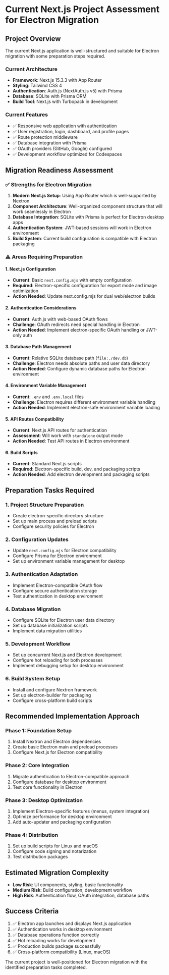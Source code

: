# Current Next.js Project Assessment for Electron Migration

## Project Overview

The current Next.js application is well-structured and suitable for Electron migration with some preparation steps required.

### Current Architecture
- **Framework**: Next.js 15.3.3 with App Router
- **Styling**: Tailwind CSS 4
- **Authentication**: Auth.js (NextAuth.js v5) with Prisma
- **Database**: SQLite with Prisma ORM
- **Build Tool**: Next.js with Turbopack in development

### Current Features
- ✅ Responsive web application with authentication
- ✅ User registration, login, dashboard, and profile pages
- ✅ Route protection middleware
- ✅ Database integration with Prisma
- ✅ OAuth providers (GitHub, Google) configured
- ✅ Development workflow optimized for Codespaces

## Migration Readiness Assessment

### ✅ **Strengths for Electron Migration**
1. **Modern Next.js Setup**: Using App Router which is well-supported by Nextron
2. **Component Architecture**: Well-organized component structure that will work seamlessly in Electron
3. **Database Integration**: SQLite with Prisma is perfect for Electron desktop apps
4. **Authentication System**: JWT-based sessions will work in Electron environment
5. **Build System**: Current build configuration is compatible with Electron packaging

### ⚠️ **Areas Requiring Preparation**

#### 1. **Next.js Configuration**
- **Current**: Basic `next.config.mjs` with empty configuration
- **Required**: Electron-specific configuration for export mode and image optimization
- **Action Needed**: Update next.config.mjs for dual web/electron builds

#### 2. **Authentication Considerations**
- **Current**: Auth.js with web-based OAuth flows
- **Challenge**: OAuth redirects need special handling in Electron
- **Action Needed**: Implement electron-specific OAuth handling or JWT-only auth

#### 3. **Database Path Management**
- **Current**: Relative SQLite database path (`file:./dev.db`)
- **Challenge**: Electron needs absolute paths and user data directory
- **Action Needed**: Configure dynamic database paths for Electron environment

#### 4. **Environment Variable Management**
- **Current**: `.env` and `.env.local` files
- **Challenge**: Electron requires different environment variable handling
- **Action Needed**: Implement electron-safe environment variable loading

#### 5. **API Routes Compatibility**
- **Current**: Next.js API routes for authentication
- **Assessment**: Will work with `standalone` output mode
- **Action Needed**: Test API routes in Electron environment

#### 6. **Build Scripts**
- **Current**: Standard Next.js scripts
- **Required**: Electron-specific build, dev, and packaging scripts
- **Action Needed**: Add electron development and packaging scripts

## Preparation Tasks Required

### 1. **Project Structure Preparation**
- Create electron-specific directory structure
- Set up main process and preload scripts
- Configure security policies for Electron

### 2. **Configuration Updates**
- Update `next.config.mjs` for Electron compatibility
- Configure Prisma for Electron environment
- Set up environment variable management for desktop

### 3. **Authentication Adaptation**
- Implement Electron-compatible OAuth flow
- Configure secure authentication storage
- Test authentication in desktop environment

### 4. **Database Migration**
- Configure SQLite for Electron user data directory
- Set up database initialization scripts
- Implement data migration utilities

### 5. **Development Workflow**
- Set up concurrent Next.js and Electron development
- Configure hot reloading for both processes
- Implement debugging setup for desktop environment

### 6. **Build System Setup**
- Install and configure Nextron framework
- Set up electron-builder for packaging
- Configure cross-platform build scripts

## Recommended Implementation Approach

### Phase 1: Foundation Setup
1. Install Nextron and Electron dependencies
2. Create basic Electron main and preload processes
3. Configure Next.js for Electron compatibility

### Phase 2: Core Integration
1. Migrate authentication to Electron-compatible approach
2. Configure database for desktop environment
3. Test core functionality in Electron

### Phase 3: Desktop Optimization
1. Implement Electron-specific features (menus, system integration)
2. Optimize performance for desktop environment
3. Add auto-updater and packaging configuration

### Phase 4: Distribution
1. Set up build scripts for Linux and macOS
2. Configure code signing and notarization
3. Test distribution packages

## Estimated Migration Complexity

- **Low Risk**: UI components, styling, basic functionality
- **Medium Risk**: Build configuration, development workflow
- **High Risk**: Authentication flow, OAuth integration, database paths

## Success Criteria

1. ✅ Electron app launches and displays Next.js application
2. ✅ Authentication works in desktop environment
3. ✅ Database operations function correctly
4. ✅ Hot reloading works for development
5. ✅ Production builds package successfully
6. ✅ Cross-platform compatibility (Linux, macOS)

The current project is well-positioned for Electron migration with the identified preparation tasks completed.